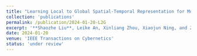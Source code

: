 ```yaml
---
title: "Learning Local to Global Spatial-Temporal Representation for Motor Imagery Classification"
collection: 'publications'
permalink: /publication/2024-01-20-L2G
excerpt: '**Shaozhe Liu**, Leike An, Xinliang Zhou, Xiaojun Ning, and Ziyu Jia*'
date: 2024-01-20
venue: 'IEEE Transactions on Cybernetics'
status: 'under review'
---
```


<div style="display:none">paperurl: 'http://academicpages.github.io/files/paper3.pdf'</div>
